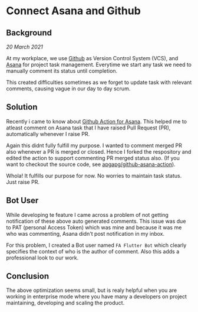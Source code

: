 # Connect Asana and Github <Badge text="Tech"/>

## Background 

_20 March 2021_

At my workplace, we use [Github]() as Version Control System (VCS), and [Asana]() for project task management. Everytime we start any task we need to manually comment its status until completion. 

This created difficulties sometimes as we forget to update task with relevant comments, causing vague in our day to day scrum.

## Solution

Recently i came to know about [Github Action for Asana](https://github.com/marketplace/actions/asana-git). This helped me to atleast comment on Asana task that I have raised Pull Request (PR), automatically whenever I raise PR.

Again this didnt fully fulfill my purpose. I wanted to comment merged PR also whenever a PR is merged or closed. Hence I forked the respository and edited the action to support commenting PR merged status also. (If you want to checkout the source code, see [apgapg/github-asana-action](https://github.com/apgapg/github-asana-action)).

Whola! It fulfills our purpose for now. No worries to maintain task status. Just raise PR.

## Bot User

While developing te feature I came across a problem of not getting notification of these above auto generated comments. This issue was due to PAT (personal Access Token) which was mine and because it was me who was commenting, Asana didn't post notification in my inbox.

For this problem, I created a Bot user named `FA Flutter Bot` which clearly specifies the context of who is the author of comment. Also this adds a professional look to our work.

## Conclusion

The above optimization seems small, but is realy helpful when you are working in enterprise mode where you have many a developers on project maintaining, developing and scaling the product.